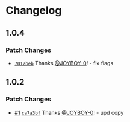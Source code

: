 # Changelog

## 1.0.4

### Patch Changes

- [`7012beb`](https://github.com/basementstudio/create-basement-app/commit/7012beb88a00a10d0dd0d91e449782a61d81ea5d) Thanks [@JOYBOY-0](https://github.com/JOYBOY-0)! - fix flags

## 1.0.2

### Patch Changes

- [#1](https://github.com/basementstudio/create-basement-app/pull/1) [`ca7a3bf`](https://github.com/basementstudio/create-basement-app/commit/ca7a3bfa6998b46a243266439df7ec7ecd86e201) Thanks [@JOYBOY-0](https://github.com/JOYBOY-0)! - upd copy
